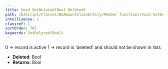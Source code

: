 ```yaml
---
title: Void SetDeleted(Bool Deleted)
path: /EJScript/Classes/NSAmountClassEntity/Member functions/Void SetDeleted(Bool p_0)
intellisense: 1
classref: 1
sortOrder: 707
keywords: SetDeleted(Bool)
---
```



0 -> record is active 1 -> record is 'deleted' and should not be shown in lists



* **Deleted:** Bool
* **Returns:** Bool



